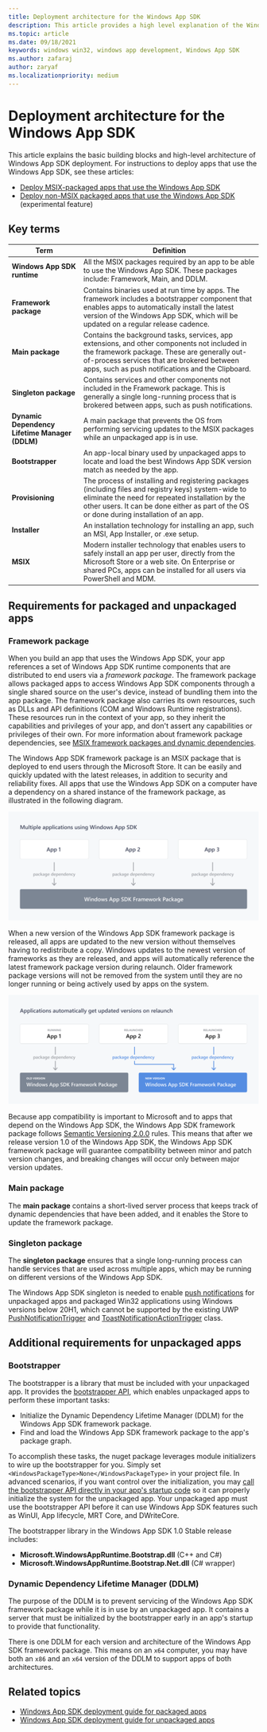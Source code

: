 ```yaml
---
title: Deployment architecture for the Windows App SDK
description: This article provides a high level explanation of the Windows App SDK deployment architecture and scenarios.
ms.topic: article
ms.date: 09/18/2021
keywords: windows win32, windows app development, Windows App SDK 
ms.author: zafaraj
author: zaryaf
ms.localizationpriority: medium
---
```


# Deployment architecture for the Windows App SDK

This article explains the basic building blocks and high-level architecture of Windows App SDK deployment. For instructions to deploy apps that use the Windows App SDK, see these articles:

- [Deploy MSIX-packaged apps that use the Windows App SDK](deploy-packaged-apps.md)
- [Deploy non-MSIX packaged apps that use the Windows App SDK](deploy-unpackaged-apps.md) (experimental feature)

## Key terms

| Term | Definition |
|------|------------|
| **Windows App SDK runtime** | All the MSIX packages required by an app to be able to use the Windows App SDK. These packages include: Framework, Main, and DDLM. |
| **Framework package** | Contains binaries used at run time by apps. The framework includes a bootstrapper component that enables apps to automatically install the latest version of the Windows App SDK, which will be updated on a regular release cadence. |
| **Main package** | Contains the background tasks, services, app extensions, and other components not included in the framework package. These are generally out-of-process services that are brokered between apps, such as push notifications and the Clipboard. |
| **Singleton package** | Contains services and other components not included in the Framework package. This is generally a single long-running process that is brokered between apps, such as push notifications. |
| **Dynamic Dependency Lifetime Manager (DDLM)** | A main package that prevents the OS from performing servicing updates to the MSIX packages while an unpackaged app is in use. |
| **Bootstrapper** | An app-local binary used by unpackaged apps to locate and load the best Windows App SDK version match as needed by the app.  |
| **Provisioning** | The process of installing and registering packages (including files and registry keys) system-wide to eliminate the need for repeated installation by the other users. It can be done either as part of the OS or done during installation of an app. |
| **Installer** | An installation technology for installing an app, such an MSI, App Installer, or .exe setup. |
| **MSIX** | Modern installer technology that enables users to safely install an app per user, directly from the Microsoft Store or a web site. On Enterprise or shared PCs, apps can be installed for all users via PowerShell and MDM. |

## Requirements for packaged and unpackaged apps

### Framework package

When you build an app that uses the Windows App SDK, your app references a set of Windows App SDK runtime components that are distributed to end users via a *framework package*. The framework package allows packaged apps to access Windows App SDK components through a single shared source on the user's device, instead of bundling them into the app package. The framework package also carries its own resources, such as DLLs and API definitions (COM and Windows Runtime registrations). These resources run in the context of your app, so they inherit the capabilities and privileges of your app, and don't assert any capabilities or privileges of their own. For more information about framework package dependencies, see [MSIX framework packages and dynamic dependencies](../desktop/modernize/framework-packages/framework-packages-overview.md).

The Windows App SDK framework package is an MSIX package that is deployed to end users through the Microsoft Store. It can be easily and quickly updated with the latest releases, in addition to security and reliability fixes. All apps that use the Windows App SDK on a computer have a dependency on a shared instance of the framework package, as illustrated in the following diagram.

[![Diagram of how apps access the Windows App SDK framework package](images/framework.png) ](images/framework.png#lightbox)

When a new version of the Windows App SDK framework package is released, all apps are updated to the new version without themselves having to redistribute a copy. Windows updates to the newest version of frameworks as they are released, and apps will automatically reference the latest framework package version during relaunch. Older framework package versions will not be removed from the system until they are no longer running or being actively used by apps on the system.

[![Diagram of how apps get updates to the Windows App SDK framework package](images/framework-update.png) ](images/framework-update.png#lightbox)

Because app compatibility is important to Microsoft and to apps that depend on the Windows App SDK, the Windows App SDK framework package follows [Semantic Versioning 2.0.0](https://semver.org/) rules. This means that after we release version 1.0 of the Windows App SDK, the Windows App SDK framework package will guarantee compatibility between minor and patch version changes, and breaking changes will occur only between major version updates.

### Main package

The **main package** contains a short-lived server process that keeps track of dynamic dependencies that have been added, and it enables the Store to update the framework package.

### Singleton package

The **singleton package** ensures that a single long-running process can handle services that are used across multiple apps, which may be running on different versions of the Windows App SDK. 

The Windows App SDK singleton is needed to enable [push notifications](notifications/push/index.md) for unpackaged apps and packaged Win32 applications using Windows versions below 20H1, which cannot be supported by the existing UWP [PushNotificationTrigger](/uwp/api/Windows.ApplicationModel.Background.PushNotificationTrigger) and [ToastNotificationActionTrigger](/uwp/api/windows.applicationmodel.background.toastnotificationactiontrigger) class.

## Additional requirements for unpackaged apps

### Bootstrapper

The bootstrapper is a library that must be included with your unpackaged app. It provides the [bootstrapper API](reference-framework-package-run-time.md), which enables unpackaged apps to perform these important tasks:

- Initialize the Dynamic Dependency Lifetime Manager (DDLM) for the Windows App SDK framework package.
- Find and load the Windows App SDK framework package to the app's package graph.

To accomplish these tasks, the nuget package leverages module initializers to wire up the bootstrapper for you. Simply set `<WindowsPackageType>None</WindowsPackageType>` in your project file. In advanced scenarios, if you want control over the initialization, you may [call the bootstrapper API directly in your app's startup code](tutorial-unpackaged-deployment.md) so it can properly initialize the system for the unpackaged app. Your unpackaged app must use the bootstrapper API before it can use Windows App SDK features such as WinUI, App lifecycle, MRT Core, and DWriteCore.

The bootstrapper library in the Windows App SDK 1.0 Stable release includes:

- **Microsoft.WindowsAppRuntime.Bootstrap.dll** (C++ and C#) 
- **Microsoft.WindowsAppRuntime.Bootstrap.Net.dll** (C# wrapper)

### Dynamic Dependency Lifetime Manager (DDLM)

The purpose of the DDLM is to prevent servicing of the Windows App SDK framework package while it is in use by an unpackaged app. It contains a server that must be initialized by the bootstrapper early in an app's startup to provide that functionality.

There is one DDLM for each version and architecture of the Windows App SDK framework package. This means on an `x64` computer, you may have both an `x86` and an `x64` version of the DDLM to support apps of both architectures.

## Related topics

- [Windows App SDK deployment guide for packaged apps](deploy-packaged-apps.md)
- [Windows App SDK deployment guide for unpackaged apps](deploy-unpackaged-apps.md)

